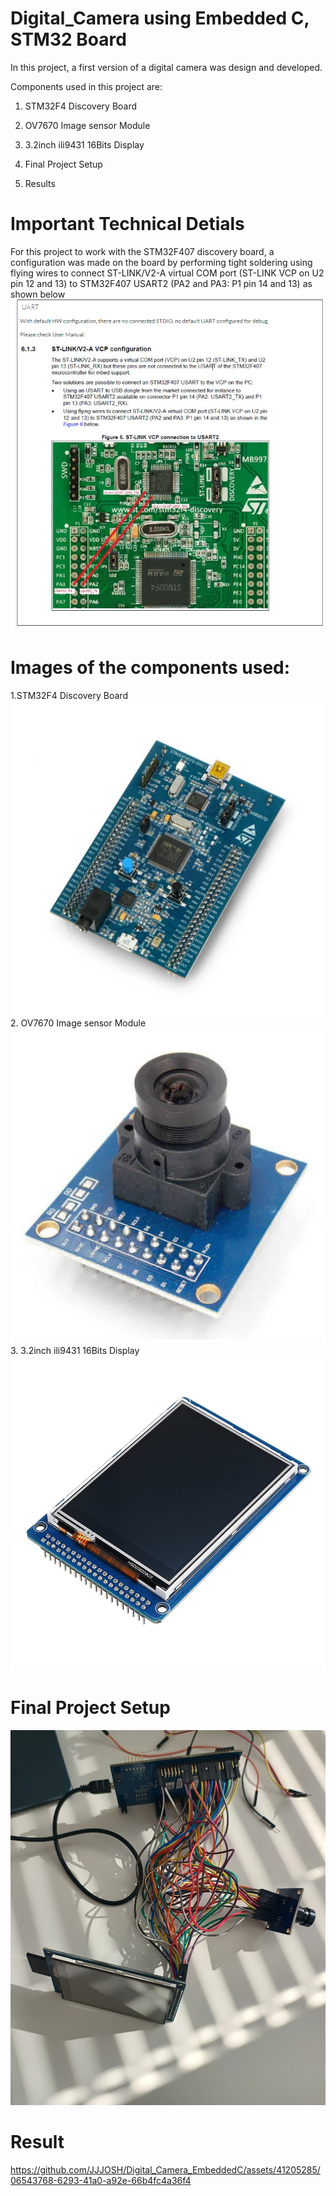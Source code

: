 # Digital_Camera using Embedded C, STM32 Board <br>
In this project, a first version of a digital camera was design and developed. <br>

Components used in this project are:<br>
1. STM32F4 Discovery Board <br>
2. OV7670 Image sensor Module <br>
3. 3.2inch ili9431 16Bits Display <br>

1. Final Project Setup
2. Results

# Important Technical Detials <br>
For this project to work with the STM32F407 discovery board, a configuration was made on the board by performing tight soldering using flying wires to connect ST-LINK/V2-A virtual COM port (ST-LINK VCP on U2 pin 12 and 13) to STM32F407 USART2 (PA2 and PA3: P1 pin 14 and 13) as shown below
![technical](Configure_UART_STM32F4.png)<br>


# Images of the components used: 
1.STM32F4 Discovery Board <br>
![stm32](STM32F407G-DISC1__15714.jpg)<br>
2. OV7670 Image sensor Module <br>
![camera](OV7670_Camera.jpeg)<br>
3. 3.2inch ili9431 16Bits Display <br>
![display](3.2inch_ili9431_16Bits_Display.jpeg)<br>



# Final Project Setup <br>
![setupProject](Camera_Setup.jpg)

# Result <br>

https://github.com/JJJOSH/Digital_Camera_EmbeddedC/assets/41205285/06543768-6293-41a0-a92e-66b4fc4a36f4


